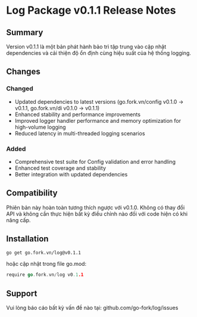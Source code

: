 # Log Package v0.1.1 Release Notes

## Summary
Version v0.1.1 là một bản phát hành bảo trì tập trung vào cập nhật dependencies và cải thiện độ ổn định cùng hiệu suất của hệ thống logging.

## Changes

### Changed
- Updated dependencies to latest versions (go.fork.vn/config v0.1.0 → v0.1.1, go.fork.vn/di v0.1.0 → v0.1.1)
- Enhanced stability and performance improvements
- Improved logger handler performance and memory optimization for high-volume logging
- Reduced latency in multi-threaded logging scenarios

### Added
- Comprehensive test suite for Config validation and error handling
- Enhanced test coverage and stability
- Better integration with updated dependencies

## Compatibility
Phiên bản này hoàn toàn tương thích ngược với v0.1.0. Không có thay đổi API và không cần thực hiện bất kỳ điều chỉnh nào đối với code hiện có khi nâng cấp.

## Installation
```bash
go get go.fork.vn/log@v0.1.1
```

hoặc cập nhật trong file go.mod:
```go
require go.fork.vn/log v0.1.1
```

## Support
Vui lòng báo cáo bất kỳ vấn đề nào tại: github.com/go-fork/log/issues
